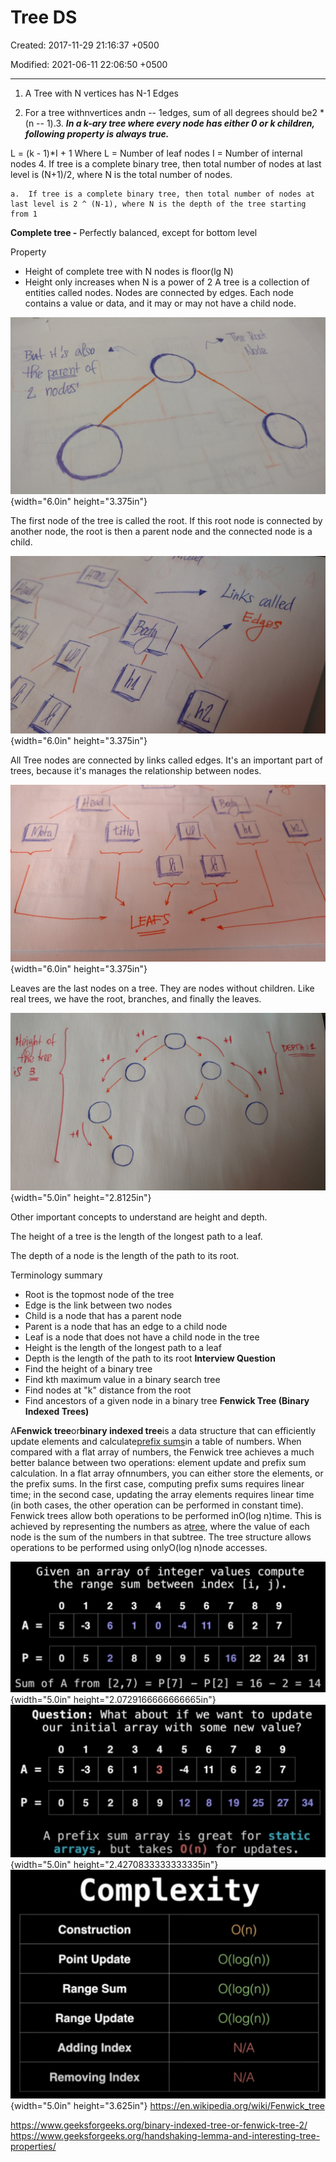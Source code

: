 # Tree DS

Created: 2017-11-29 21:16:37 +0500

Modified: 2021-06-11 22:06:50 +0500

---

1.  A Tree with N vertices has N-1 Edges

2.  For a tree withnvertices andn -- 1edges, sum of all degrees should be2 * (n -- 1).3.  ***In a k-ary tree where every node has either 0 or k children, following property is always true.***

L = (k - 1)*I + 1
Where L = Number of leaf nodes
I = Number of internal nodes
4.  If tree is a complete binary tree, then total number of nodes at last level is (N+1)/2, where N is the total number of nodes.

    a.  If tree is a complete binary tree, then total number of nodes at last level is 2 ^ (N-1), where N is the depth of the tree starting from 1
**Complete tree -** Perfectly balanced, except for bottom level

Property
-   Height of complete tree with N nodes is floor(lg N)
-   Height only increases when N is a power of 2
A tree is a collection of entities called nodes. Nodes are connected by edges. Each node contains a value or data, and it may or may not have a child node.

![4de Z noosi ](media/Tree-DS-image1.jpeg){width="6.0in" height="3.375in"}

The first node of the tree is called the root. If this root node is connected by another node, the root is then a parent node and the connected node is a child.

![Links called ](media/Tree-DS-image2.jpeg){width="6.0in" height="3.375in"}

All Tree nodes are connected by links called edges. It's an important part of trees, because it's manages the relationship between nodes.

![LEAFS ](media/Tree-DS-image3.jpeg){width="6.0in" height="3.375in"}

Leaves are the last nodes on a tree. They are nodes without children. Like real trees, we have the root, branches, and finally the leaves.

![](media/Tree-DS-image4.png){width="5.0in" height="2.8125in"}

Other important concepts to understand are height and depth.

The height of a tree is the length of the longest path to a leaf.

The depth of a node is the length of the path to its root.

Terminology summary
-   Root is the topmost node of the tree
-   Edge is the link between two nodes
-   Child is a node that has a parent node
-   Parent is a node that has an edge to a child node
-   Leaf is a node that does not have a child node in the tree
-   Height is the length of the longest path to a leaf
-   Depth is the length of the path to its root
**Interview Question**
-   Find the height of a binary tree
-   Find kth maximum value in a binary search tree
-   Find nodes at "k" distance from the root
-   Find ancestors of a given node in a binary tree
**Fenwick Tree (Binary Indexed Trees)**

A**Fenwick tree**or**binary indexed tree**is a data structure that can efficiently update elements and calculate[prefix sums](https://en.wikipedia.org/wiki/Prefix_sum)in a table of numbers.
When compared with a flat array of numbers, the Fenwick tree achieves a much better balance between two operations: element update and prefix sum calculation. In a flat array ofnnumbers, you can either store the elements, or the prefix sums. In the first case, computing prefix sums requires linear time; in the second case, updating the array elements requires linear time (in both cases, the other operation can be performed in constant time). Fenwick trees allow both operations to be performed inO(log n)time. This is achieved by representing the numbers as a[tree](https://en.wikipedia.org/wiki/Tree_(data_structure)), where the value of each node is the sum of the numbers in that subtree. The tree structure allows operations to be performed using onlyO(log n)node accesses.

![](media/Tree-DS-image5.jpeg){width="5.0in" height="2.0729166666666665in"}
![](media/Tree-DS-image6.jpeg){width="5.0in" height="2.4270833333333335in"}
![](media/Tree-DS-image7.jpeg){width="5.0in" height="3.625in"}
<https://en.wikipedia.org/wiki/Fenwick_tree>

<https://www.geeksforgeeks.org/binary-indexed-tree-or-fenwick-tree-2/>
<https://www.geeksforgeeks.org/handshaking-lemma-and-interesting-tree-properties/>

